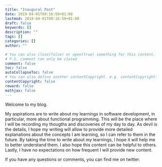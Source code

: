 ```yaml
---
title: "Inaugural Post"
date: 2019-04-01T09:16:59+01:00
lastmod: 2019-04-01T09:16:59+01:00
draft: false
keywords: []
description: ""
tags: []
categories: []
author: ""

# You can also close(false) or open(true) something for this content.
# P.S. comment can only be closed
comment: false
toc: false
autoCollapseToc: false
# You can also define another contentCopyright. e.g. contentCopyright: "This is another copyright."
contentCopyright: false
reward: false
mathjax: false
---
```


<!--more-->


Welcome to my blog.

My aspirations are to write about my learnings in software development, in particular, more about functional programming.
This will be the place where I will be recording my thougths and discoveries of my day to day. As devil is the details, I hope my writing will allow to provide more detailed explanations about the concepts I am learning, so I can refer to them in the future.
By taking the time to write about my learnings, I hope it will help me to better understand them.
I also hope this content can be helpful to others.
Lastly, I have no expectations on how frequent I will provide new content.

If you have any questions or comments, you can find me on twitter.
